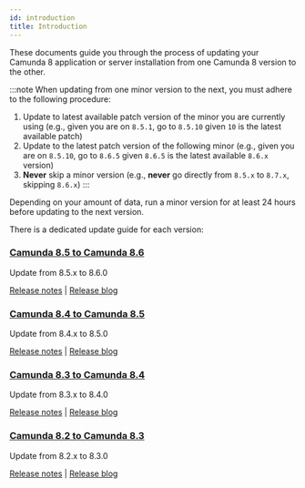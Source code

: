 ```yaml
---
id: introduction
title: Introduction
---
```


These documents guide you through the process of updating your Camunda 8
application or server installation from one Camunda 8 version to the other.

:::note
When updating from one minor version to the next, you must adhere to the following procedure:

1. Update to latest available patch version of the minor you are currently using (e.g., given you are on `8.5.1`, go to `8.5.10` given `10` is the latest available patch)
2. Update to the latest patch version of the following minor (e.g., given you are on `8.5.10`, go to `8.6.5` given `8.6.5` is the latest available `8.6.x` version)
3. **Never** skip a minor version (e.g., **never** go directly from `8.5.x` to `8.7.x`, skipping `8.6.x`)
   :::

Depending on your amount of data, run a minor version for at least 24 hours before updating to the next version.

There is a dedicated update guide for each version:

### [Camunda 8.5 to Camunda 8.6](../850-to-860)

Update from 8.5.x to 8.6.0

[Release notes](/reference/announcements-release-notes/860/860-release-notes.md) |
[Release blog](https://camunda.com/blog/2024/10/camunda-8-6-release/)

### [Camunda 8.4 to Camunda 8.5](../840-to-850)

Update from 8.4.x to 8.5.0

[Release notes](https://github.com/camunda/camunda-platform/releases/tag/8.5.0) |
[Release blog](https://camunda.com/blog/2024/04/camunda-8-5-release/)

### [Camunda 8.3 to Camunda 8.4](../830-to-840)

Update from 8.3.x to 8.4.0

[Release notes](https://github.com/camunda/camunda-platform/releases/tag/8.4.0) |
[Release blog](https://camunda.com/blog/2024/01/camunda-8-4-simplifying-installation-enhancing-user-experience/)

### [Camunda 8.2 to Camunda 8.3](../820-to-830)

Update from 8.2.x to 8.3.0

[Release notes](https://github.com/camunda/camunda-platform/releases/tag/8.3.0) |
[Release blog](https://camunda.com/blog/2023/10/camunda-8-3-scaling-automation-maximize-value/)
